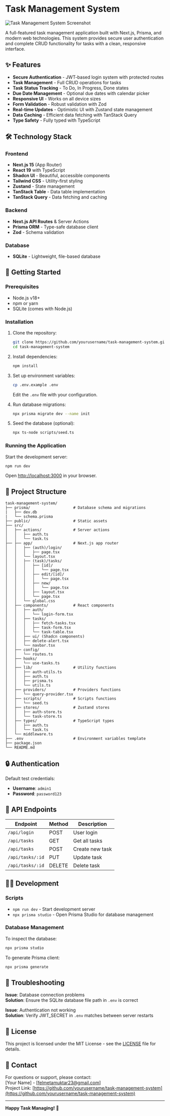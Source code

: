 # Task Management System

![Task Management System Screenshot](./public/screenshot.png) <!-- Add a screenshot if available -->

A full-featured task management application built with Next.js, Prisma, and modern web technologies. This system provides secure user authentication and complete CRUD functionality for tasks with a clean, responsive interface.

## ✨ Features

- **Secure Authentication** - JWT-based login system with protected routes
- **Task Management** - Full CRUD operations for tasks
- **Task Status Tracking** - To Do, In Progress, Done states
- **Due Date Management** - Optional due dates with calendar picker
- **Responsive UI** - Works on all device sizes
- **Form Validation** - Robust validation with Zod
- **Real-time Updates** - Optimistic UI with Zustand state management
- **Data Caching** - Efficient data fetching with TanStack Query
- **Type Safety** - Fully typed with TypeScript

## 🛠 Technology Stack

### Frontend

- **Next.js 15** (App Router)
- **React 19** with TypeScript
- **Shadcn UI** - Beautiful, accessible components
- **Tailwind CSS** - Utility-first styling
- **Zustand** - State management
- **TanStack Table** - Data table implementation
- **TanStack Query** - Data fetching and caching

### Backend

- **Next.js API Routes** & Server Actions
- **Prisma ORM** - Type-safe database client
- **Zod** - Schema validation

### Database

- **SQLite** - Lightweight, file-based database

## 🚀 Getting Started

### Prerequisites

- Node.js v18+
- npm or yarn
- SQLite (comes with Node.js)

### Installation

1. Clone the repository:

   ```bash
   git clone https://github.com/yourusername/task-management-system.git
   cd task-management-system
   ```

2. Install dependencies:

   ```bash
   npm install
   ```

3. Set up environment variables:

   ```bash
   cp .env.example .env
   ```

   Edit the `.env` file with your configuration.

4. Run database migrations:

   ```bash
   npx prisma migrate dev --name init
   ```

5. Seed the database (optional):
   ```bash
   npx ts-node scripts/seed.ts
   ```

### Running the Application

Start the development server:

```bash
npm run dev
```

Open [http://localhost:3000](http://localhost:3000) in your browser.

## 📂 Project Structure

```
task-management-system/
├── prisma/                   # Database schema and migrations
|   ├── dev.db
|   └── schema.prisma
├── public/                   # Static assets
├── src/
│   ├── actions/              # Server actions
│   │   ├── auth.ts
│   │   └── task.ts
├── ├── app/                  # Next.js app router
│   │   ├── (auth)/login/
│   │   │   ├── page.tsx
│   │   └── layout.tsx
│   │   ├── (task)/tasks/
│   │   │   ├── [id]/
│   │   │   │   └── page.tsx
│   │   │   ├── edit/[id]/
│   │   │   │   └── page.tsx
│   │   │   ├── new/
│   │   │   │   └── page.tsx
│   │   │   ├── layout.tsx
│   │   │   └── page.tsx
│   │   └── global.css
│   ├── components/           # React components
│   │   ├── auth/
│   │   │   └── login-form.tsx
│   │   ├── tasks/
│   │   │   ├── fetch-tasks.tsx
│   │   │   ├── task-form.tsx
│   │   │   └── task-table.tsx
│   │   ├── ui/ (Shadcn components)
│   │   ├── delete-alert.tsx
│   │   └── navbar.tsx
│   ├── config/
│   │   └── routes.ts
│   ├── hooks/
│   │   └── use-tasks.ts
│   ├── lib/                  # Utility functions
│   │   ├── auth-utils.ts
│   │   ├── auth.ts
│   │   ├── prisma.ts
│   │   └── utils.ts
│   ├── providers/            # Providers functions
│   │   └── query-provider.tsx
│   ├── scripts/              # Scripts functions
│   │   └── seed.ts
│   ├── stores/               # Zustand stores
│   │   ├── auth-store.ts
│   │   └── task-store.ts
│   ├── types/                # TypeScript types
│   │   ├── auth.ts
│   │   └── task.ts
│   └── middleware.ts
├── .env                      # Environment variables template
├── package.json
└── README.md
```

## 🔒 Authentication

Default test credentials:

- **Username**: `admin1`
- **Password**: `password123`

## 📝 API Endpoints

| Endpoint         | Method | Description     |
| ---------------- | ------ | --------------- |
| `/api/login`     | POST   | User login      |
| `/api/tasks`     | GET    | Get all tasks   |
| `/api/tasks`     | POST   | Create new task |
| `/api/tasks/:id` | PUT    | Update task     |
| `/api/tasks/:id` | DELETE | Delete task     |

## 🧑‍💻 Development

### Scripts

- `npm run dev` - Start development server
- `npx prisma studio` - Open Prisma Studio for database management

### Database Management

To inspect the database:

```bash
npx prisma studio
```

To generate Prisma client:

```bash
npx prisma generate
```

## 🐛 Troubleshooting

**Issue**: Database connection problems  
**Solution**: Ensure the SQLite database file path in `.env` is correct

**Issue**: Authentication not working  
**Solution**: Verify JWT_SECRET in `.env` matches between server restarts

## 📄 License

This project is licensed under the MIT License - see the [LICENSE](LICENSE) file for details.

## 📧 Contact

For questions or support, please contact:  
[Your Name] - [felmetamuktar23@gmail.com]  
Project Link: [https://github.com/yourusername/task-management-system](https://github.com/yourusername/task-management-system)

---

**Happy Task Managing!** 🎉
